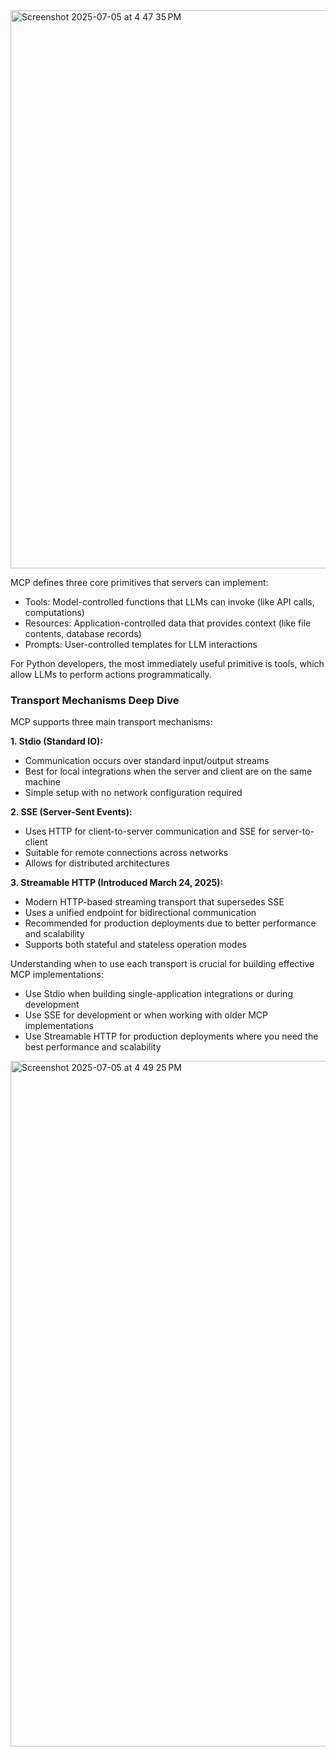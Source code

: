 
<img width="893" alt="Screenshot 2025-07-05 at 4 47 35 PM" src="https://github.com/user-attachments/assets/6586af2c-33eb-4276-9d21-2f6e71ea9efb" />

MCP defines three core primitives that servers can implement:

- Tools: Model-controlled functions that LLMs can invoke (like API calls, computations)
- Resources: Application-controlled data that provides context (like file contents, database records)
- Prompts: User-controlled templates for LLM interactions  

For Python developers, the most immediately useful primitive is tools, which allow LLMs to perform actions programmatically.

### Transport Mechanisms Deep Dive
MCP supports three main transport mechanisms:

**1. Stdio (Standard IO):**
- Communication occurs over standard input/output streams
- Best for local integrations when the server and client are on the same machine
- Simple setup with no network configuration required
 
**2. SSE (Server-Sent Events):**
- Uses HTTP for client-to-server communication and SSE for server-to-client
- Suitable for remote connections across networks
- Allows for distributed architectures

**3. Streamable HTTP (Introduced March 24, 2025):**

- Modern HTTP-based streaming transport that supersedes SSE
- Uses a unified endpoint for bidirectional communication
- Recommended for production deployments due to better performance and scalability
- Supports both stateful and stateless operation modes

Understanding when to use each transport is crucial for building effective MCP implementations:
- Use Stdio when building single-application integrations or during development
- Use SSE for development or when working with older MCP implementations
- Use Streamable HTTP for production deployments where you need the best performance and scalability

<img width="1097" alt="Screenshot 2025-07-05 at 4 49 25 PM" src="https://github.com/user-attachments/assets/c5304816-e826-4bab-ba75-54017a24100e" />

